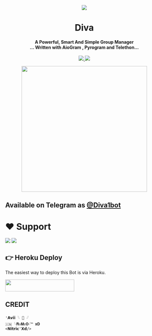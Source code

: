 <p align="center">
  <img src="https://telegra.ph/file/dac56ba4d9f84aff89a6c.jpg">
</p>

<h1 align="center"><b> Diva </b></h1>

<h4 align="center">A Powerful, Smart And Simple Group Manager <br> ... Written with AioGram , Pyrogram and Telethon...</h4>
<p align='center'>
  <a href="https://www.python.org/" alt="made-with-python"> <img src="https://img.shields.io/badge/Made%20with-Python-1f425f.svg?style=flat-square&logo=python&color=blue" /> </a>
  <a href="https://github.com/Xoxomy9955/Diva1bot/graphs/commit-activity" alt="Maintenance"> <img src="https://img.shields.io/badge/Maintained%3F-yes-green.svg?style=flat-square" /> </a>
</p>

<p align="center"><a href="https://t.me/Diva1bot"><img src="(https://telegra.ph/file/73337f3406d18b80a2683.jpg)" width="400"></a></p>

## Available on Telegram as [@Diva1bot](https://t.me/Diva1bot)

# ❤️ Support
<a href="https://t.me/TheXCodeTeam"><img src="https://img.shields.io/badge/Join-Telegram%20Channel-red.svg?logo=Telegram"></a>
<a href="https://t.me/ttest_me"><img src="https://img.shields.io/badge/Join-Telegram%20Group-blue.svg?logo=telegram"></a>


## 👉 Heroku Deploy 
The easiest way to deploy this Bot is via Heroku.

<p align="left"><a href="https://heroku.com/deploy?template=https://github.com/Xoxomy9955/Diva_orignal"> <img src="https://img.shields.io/badge/Deploy%20To%20Heroku-black?style=for-the-badge&logo=heroku" width="220" height="38.45"/></a></p>



## CREDIT
```
❛𝗔𝘃𝗶𝗶 𓆩 🦅 𓆪
🇮🇳 𓆩𝐑ᴏ𝐌ᴇ𝐎𓆪™ 𝐱𝐃 
<𝗡𝗶𝘁𝗿𝗶𝗰'𝗫𝗱/>
```
